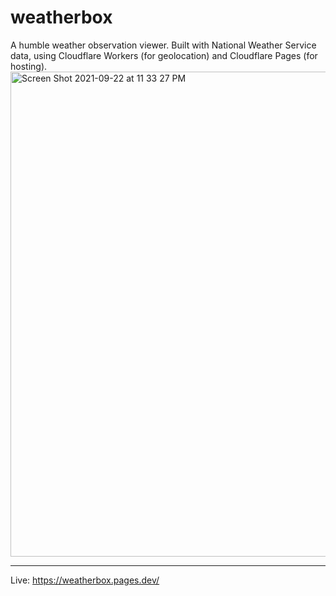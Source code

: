 # weatherbox

A humble weather observation viewer. Built with National Weather Service data, using Cloudflare Workers (for geolocation) and Cloudflare Pages (for hosting).
<img width="776" alt="Screen Shot 2021-09-22 at 11 33 27 PM" src="https://user-images.githubusercontent.com/1082786/134451085-b225c5ac-23ae-46a4-b5dd-cd26be136eef.png">

---

Live: https://weatherbox.pages.dev/
